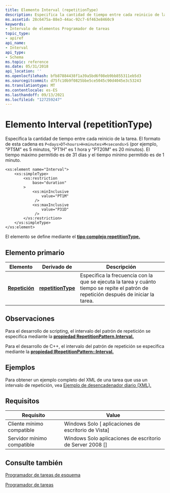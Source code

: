 ```yaml
---
title: Elemento Interval (repetitionType)
description: Especifica la cantidad de tiempo entre cada reinicio de la tarea.
ms.assetid: 28c6475a-88e3-44ac-92c7-6f463e8460c9
keywords:
- Intervalo de elementos Programador de tareas
topic_type:
- apiref
api_name:
- Interval
api_type:
- Schema
ms.topic: reference
ms.date: 05/31/2018
api_location: ''
ms.openlocfilehash: bfb87884438f1a39a5bd6f08eb9bb855311eb5d3
ms.sourcegitcommit: d75fc10b9f0825bbe5ce5045c90d4045e3c53243
ms.translationtype: MT
ms.contentlocale: es-ES
ms.lasthandoff: 09/13/2021
ms.locfileid: "127259247"
---
```

# <a name="interval-repetitiontype-element"></a>Elemento Interval (repetitionType)

Especifica la cantidad de tiempo entre cada reinicio de la tarea. El formato de esta cadena es `P<days>DT<hours>H<minutes>M<seconds>S` (por ejemplo, "PT5M" es 5 minutos, "PT1H" es 1 hora y "PT20M" es 20 minutos). El tiempo máximo permitido es de 31 días y el tiempo mínimo permitido es de 1 minuto.

``` syntax
<xs:element name="Interval">
    <xs:simpleType>
        <xs:restriction
            base="duration"
        >
            <xs:minInclusive
                value="PT1M"
             />
            <xs:maxInclusive
                value="P31D"
             />
        </xs:restriction>
    </xs:simpleType>
</xs:element>
```

El elemento se define mediante el [**tipo complejo repetitionType.**](taskschedulerschema-repetitiontype-complextype.md)

## <a name="parent-element"></a>Elemento primario



| Elemento                                                                      | Derivado de                                                             | Descripción                                                                                                               |
|------------------------------------------------------------------------------|--------------------------------------------------------------------------|---------------------------------------------------------------------------------------------------------------------------|
| [**Repetición**](taskschedulerschema-repetition-triggerbasetype-element.md) | [**repetitionType**](taskschedulerschema-repetitiontype-complextype.md) | Especifica la frecuencia con la que se ejecuta la tarea y cuánto tiempo se repite el patrón de repetición después de iniciar la tarea.<br/> |



## <a name="remarks"></a>Observaciones

Para el desarrollo de scripting, el intervalo del patrón de repetición se especifica mediante la [**propiedad RepetitionPattern.Interval.**](repetitionpattern-interval.md)

Para el desarrollo de C++, el intervalo del patrón de repetición se especifica mediante la [**propiedad IRepetitionPattern::Interval.**](/windows/desktop/api/taskschd/nf-taskschd-irepetitionpattern-get_interval)

## <a name="examples"></a>Ejemplos

Para obtener un ejemplo completo del XML de una tarea que usa un intervalo de repetición, vea [Ejemplo de desencadenador diario (XML).](daily-trigger-example--xml-.md)

## <a name="requirements"></a>Requisitos



| Requisito | Value |
|-------------------------------------|------------------------------------------------------|
| Cliente mínimo compatible<br/> | Windows Solo \[ aplicaciones de escritorio de Vista\]<br/>       |
| Servidor mínimo compatible<br/> | Windows Solo aplicaciones de escritorio de Server 2008 \[\]<br/> |



## <a name="see-also"></a>Consulte también

<dl> <dt>

[Programador de tareas de esquema](task-scheduler-schema-elements.md)
</dt> <dt>

[Programador de tareas](task-scheduler-start-page.md)
</dt> </dl>

 

 





